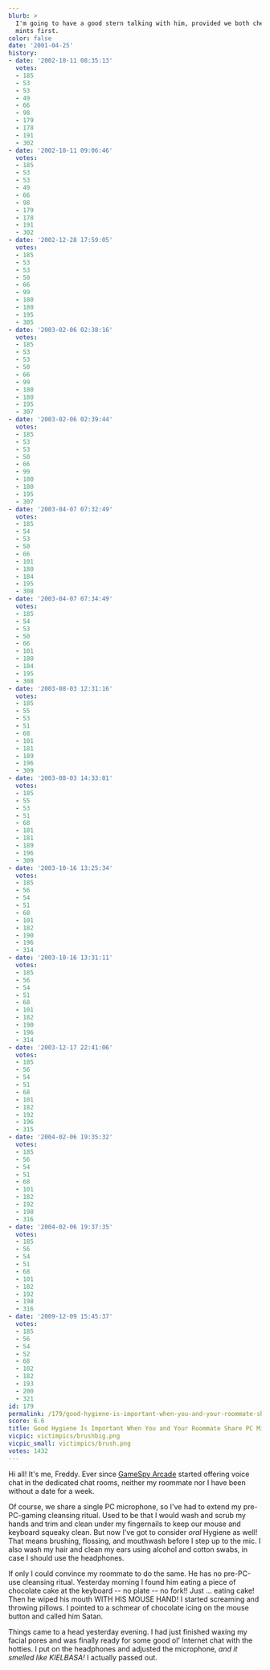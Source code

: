```yaml
---
blurb: >
  I'm going to have a good stern talking with him, provided we both chew on breath
  mints first.
color: false
date: '2001-04-25'
history:
- date: '2002-10-11 08:35:13'
  votes:
  - 185
  - 53
  - 53
  - 49
  - 66
  - 98
  - 179
  - 178
  - 191
  - 302
- date: '2002-10-11 09:06:46'
  votes:
  - 185
  - 53
  - 53
  - 49
  - 66
  - 98
  - 179
  - 178
  - 191
  - 302
- date: '2002-12-28 17:59:05'
  votes:
  - 185
  - 53
  - 53
  - 50
  - 66
  - 99
  - 180
  - 180
  - 195
  - 305
- date: '2003-02-06 02:38:16'
  votes:
  - 185
  - 53
  - 53
  - 50
  - 66
  - 99
  - 180
  - 180
  - 195
  - 307
- date: '2003-02-06 02:39:44'
  votes:
  - 185
  - 53
  - 53
  - 50
  - 66
  - 99
  - 180
  - 180
  - 195
  - 307
- date: '2003-04-07 07:32:49'
  votes:
  - 185
  - 54
  - 53
  - 50
  - 66
  - 101
  - 180
  - 184
  - 195
  - 308
- date: '2003-04-07 07:34:49'
  votes:
  - 185
  - 54
  - 53
  - 50
  - 66
  - 101
  - 180
  - 184
  - 195
  - 308
- date: '2003-08-03 12:31:16'
  votes:
  - 185
  - 55
  - 53
  - 51
  - 68
  - 101
  - 181
  - 189
  - 196
  - 309
- date: '2003-08-03 14:33:01'
  votes:
  - 185
  - 55
  - 53
  - 51
  - 68
  - 101
  - 181
  - 189
  - 196
  - 309
- date: '2003-10-16 13:25:34'
  votes:
  - 185
  - 56
  - 54
  - 51
  - 68
  - 101
  - 182
  - 190
  - 196
  - 314
- date: '2003-10-16 13:31:11'
  votes:
  - 185
  - 56
  - 54
  - 51
  - 68
  - 101
  - 182
  - 190
  - 196
  - 314
- date: '2003-12-17 22:41:06'
  votes:
  - 185
  - 56
  - 54
  - 51
  - 68
  - 101
  - 182
  - 192
  - 196
  - 315
- date: '2004-02-06 19:35:32'
  votes:
  - 185
  - 56
  - 54
  - 51
  - 68
  - 101
  - 182
  - 192
  - 198
  - 316
- date: '2004-02-06 19:37:35'
  votes:
  - 185
  - 56
  - 54
  - 51
  - 68
  - 101
  - 182
  - 192
  - 198
  - 316
- date: '2009-12-09 15:45:37'
  votes:
  - 185
  - 56
  - 54
  - 52
  - 68
  - 102
  - 182
  - 193
  - 200
  - 321
id: 179
permalink: /179/good-hygiene-is-important-when-you-and-your-roommate-share-pc-microphones/
score: 6.6
title: Good Hygiene Is Important When You and Your Roommate Share PC Microphones
vicpic: victimpics/brushbig.png
vicpic_small: victimpics/brush.png
votes: 1432
---
```


Hi all! It's me, Freddy. Ever since [GameSpy
Arcade](https://web.archive.org/web/20010425000000/http://www.gamespyarcade.com/download)
started offering voice chat in the dedicated chat rooms, neither my
roommate nor I have been without a date for a week.

Of course, we share a single PC microphone, so I've had to extend my
pre-PC-gaming cleansing ritual. Used to be that I would wash and scrub
my hands and trim and clean under my fingernails to keep our mouse and
keyboard squeaky clean. But now I've got to consider *oral* Hygiene as
well! That means brushing, flossing, and mouthwash before I step up to
the mic. I also wash my hair and clean my ears using alcohol and cotton
swabs, in case I should use the headphones.

If only I could convince my roommate to do the same. He has no
pre-PC-use cleansing ritual. Yesterday morning I found him eating a
piece of chocolate cake at the keyboard -- no plate -- no fork!! Just
... eating cake! Then he wiped his mouth WITH HIS MOUSE HAND! I started
screaming and throwing pillows. I pointed to a schmear of chocolate
icing on the mouse button and called him Satan.

Things came to a head yesterday evening. I had just finished waxing my
facial pores and was finally ready for some good ol' Internet chat with
the hotties. I put on the headphones and adjusted the microphone, *and
it smelled like KIELBASA!* I actually passed out.